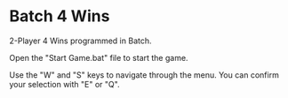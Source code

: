 # Batch 4 Wins
2-Player 4 Wins programmed in Batch.

Open the "Start Game.bat" file to start the game.

Use the "W" and "S" keys to navigate through the menu. You can confirm your selection with "E" or "Q".
